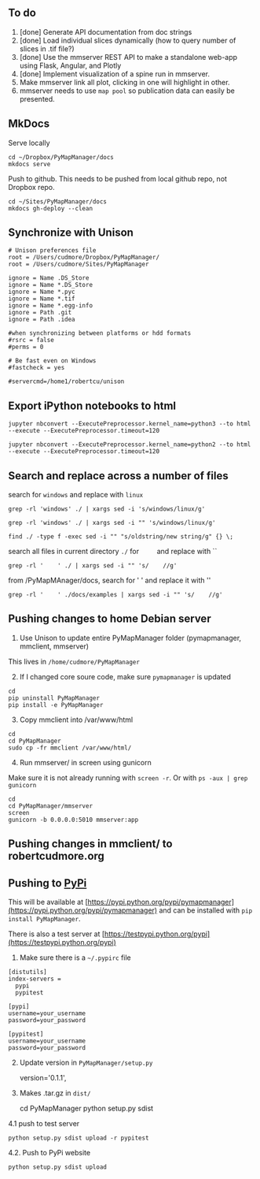 

## To do

 1. [done] Generate API documentation from doc strings
 2. [done] Load individual slices dynamically (how to query number of slices in .tif file?)
 3. [done] Use the mmserver REST API to make a standalone web-app using Flask, Angular, and Plotly
 4. [done] Implement visualization of a spine run in mmserver.
 5. Make mmserver link all plot, clicking in one will highlight in other.
 6. mmserver needs to use `map pool` so publication data can easily be presented.

## MkDocs

Serve locally

```
cd ~/Dropbox/PyMapManager/docs
mkdocs serve
```

Push to github. This needs to be pushed from local github repo, not Dropbox repo.

```
cd ~/Sites/PyMapManager/docs
mkdocs gh-deploy --clean
```

## Synchronize with Unison

```
# Unison preferences file
root = /Users/cudmore/Dropbox/PyMapManager/
root = /Users/cudmore/Sites/PyMapManager

ignore = Name .DS_Store
ignore = Name *.DS_Store
ignore = Name *.pyc
ignore = Name *.tif
ignore = Name *.egg-info
ignore = Path .git
ignore = Path .idea

#when synchronizing between platforms or hdd formats
#rsrc = false
#perms = 0

# Be fast even on Windows
#fastcheck = yes

#servercmd=/home1/robertcu/unison
```

## Export iPython notebooks to html

```
jupyter nbconvert --ExecutePreprocessor.kernel_name=python3 --to html --execute --ExecutePreprocessor.timeout=120

jupyter nbconvert --ExecutePreprocessor.kernel_name=python2 --to html --execute --ExecutePreprocessor.timeout=120
```

## Search and replace across a number of files

search for `windows` and replace with `linux`

	grep -rl 'windows' ./ | xargs sed -i 's/windows/linux/g'

	grep -rl 'windows' ./ | xargs sed -i "" 's/windows/linux/g'
	
	find ./ -type f -exec sed -i "" "s/oldstring/new string/g" {} \;

search all files in current directory `./` for `    ` and replace with ``

	grep -rl '    ' ./ | xargs sed -i "" 's/    //g'	

from /PyMapMAnager/docs, search for '    ' and replace it with ''

	grep -rl '    ' ./docs/examples | xargs sed -i "" 's/    //g'
	
## Pushing changes to home Debian server

 1. Use Unison to update entire PyMapManager folder (pymapmanager, mmclient, mmserver)
 
 This lives in `/home/cudmore/PyMapManager`
 
 2. If I changed core soure code, make sure `pymapmanager` is updated
 
```
cd
pip uninstall PyMapManager
pip install -e PyMapManager
```

 3. Copy mmclient into /var/www/html
 
```
cd
cd PyMapManager
sudo cp -fr mmclient /var/www/html/
```

 4. Run mmserver/ in screen using gunicorn
 
Make sure it is not already running with `screen -r`. Or with `ps -aux | grep gunicorn`
 
```
cd
cd PyMapManager/mmserver
screen
gunicorn -b 0.0.0.0:5010 mmserver:app
```


## Pushing changes in mmclient/ to robertcudmore.org

## Pushing to [PyPi][pypi]

This will be available at [https://pypi.python.org/pypi/pymapmanager](https://pypi.python.org/pypi/pymapmanager) and can be installed with `pip install PyMapManager`.

There is also a test server at [https://testpypi.python.org/pypi](https://testpypi.python.org/pypi)

1. Make sure there is a `~/.pypirc` file

```
[distutils]
index-servers =
  pypi
  pypitest

[pypi]
username=your_username
password=your_password

[pypitest]
username=your_username
password=your_password
```

2. Update version in `PyMapManager/setup.py`

      version='0.1.1',

3. Makes .tar.gz in `dist/`

	cd PyMapManager
	python setup.py sdist
	
4.1 push to test server

	python setup.py sdist upload -r pypitest
	
4.2. Push to PyPi website

	python setup.py sdist upload
	

[pypi]: https://pypi.python.org/pypi/pymapmanager